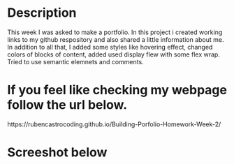 
<h1> Description</h1>
<p> This week I was asked to make a portfolio. In this project i created working links to my github respository and also shared a little information about me. In addition to all that, I added some styles like hovering effect, changed colors of blocks of content, added used display flew with some flex wrap. Tried to use semantic elemnets and comments.
<h1>If you feel like checking my webpage follow the url below.</h1> 
https://rubencastrocoding.github.io/Building-Porfolio-Homework-Week-2/
<h1>Screeshot below</h1>